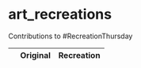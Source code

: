 # art_recreations
Contributions to #RecreationThursday



|  | Original | Recreation |
| ------ | ----| ------- |

